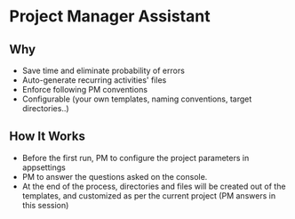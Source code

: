 # Project Manager Assistant

## Why
- Save time and eliminate probability of errors
- Auto-generate recurring activities' files
- Enforce following PM conventions
- Configurable (your own templates, naming conventions, target directories..)


## How It Works

- Before the first run, PM to configure the project parameters in appsettings
- PM to answer the questions asked on the console.
- At the end of the process, directories and files will be created out of the templates, and customized as per the current project (PM answers in this session)
